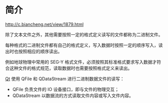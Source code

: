 # 简介

http://c.biancheng.net/view/1879.html

除了文本文件之外，其他需要按照一定的格式定义读写的文件都称为二进制文件。

每种格式的二进制文件都有自己的格式定义，写入数据时按照一定的顺序写入，读出时也按照相应的顺序读出。

例如地球物理中常用的 SEG-Y 格式文件，必须按照其标准格式要求写入数据才符合这种文件的格式规范，读取数据时也需要按照格式定义来读出。

[Qt](http://c.biancheng.net/qt/) 使用 QFile 和 QDataStream 进行二进制数据文件的读写：

- QFile 负责文件的 IO 设备接口，即与文件的物理交互；
- QDataStream 以数据流的方式读取文件内容或写入文件内容。